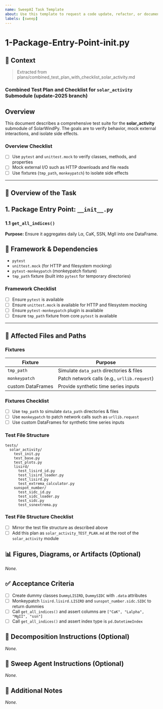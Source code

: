 ```yaml
---
name: SweepAI Task Template
about: Use this template to request a code update, refactor, or documentation change via SweepAI.
labels: [sweep]
---
```


# 1-Package-Entry-Point-__init__.py

## 🧠 Context

> Extracted from plans/combined_test_plan_with_checklist_solar_activity.md

<!-- markdownlint-disable-next-line MD013 -->
### Combined Test Plan and Checklist for `solar_activity` Submodule (update-2025 branch)

## Overview

This document describes a comprehensive test suite for the
__solar_activity__ submodule of SolarWindPy. The goals are to verify
behavior, mock external interactions, and isolate side effects.

### Overview Checklist

- [ ] Use `pytest` and `unittest.mock` to verify classes, methods, and properties
- [ ] Mock external I/O such as HTTP downloads and file reads
- [ ] Use fixtures (`tmp_path`, `monkeypatch`) to isolate side effects

---

## 🎯 Overview of the Task

## 1. Package Entry Point: `__init__.py`

### 1.1 `get_all_indices()`

__Purpose:__ Ensure it aggregates daily Lα, CaK, SSN, MgII into one
DataFrame.

## 🔧 Framework & Dependencies

- `pytest`
- `unittest.mock` (for HTTP and filesystem mocking)
- `pytest-monkeypatch` (monkeypatch fixture)
- `tmp_path` fixture (built into `pytest` for temporary directories)

### Framework Checklist

- [ ] Ensure `pytest` is available
- [ ] Ensure `unittest.mock` is available for HTTP and filesystem mocking
- [ ] Ensure `pytest-monkeypatch` plugin is available
- [ ] Ensure `tmp_path` fixture from core `pytest` is available

---

## 📂 Affected Files and Paths

### Fixtures

| Fixture | Purpose |
| ----------------- | -------------------------------------------- |
| `tmp_path` | Simulate `data_path` directories & files |
| `monkeypatch` | Patch network calls (e.g., `urllib.request`) |
| custom DataFrames | Provide synthetic time series inputs |

### Fixtures Checklist

- [ ] Use `tmp_path` to simulate `data_path` directories & files
- [ ] Use `monkeypatch` to patch network calls such as `urllib.request`
- [ ] Use custom DataFrames for synthetic time series inputs

### Test File Structure

```text
tests/
  solar_activity/
    test_init.py
    test_base.py
    test_plots.py
    lisird/
      test_lisird_id.py
      test_lisird_loader.py
      test_lisird.py
      test_extrema_calculator.py
    sunspot_number/
      test_sidc_id.py
      test_sidc_loader.py
      test_sidc.py
      test_ssnextrema.py
```

### Test File Structure Checklist

- [ ] Mirror the test file structure as described above
- [ ] Add this plan as `solar_activity_TEST_PLAN.md` at the root of the
  `solar_activity` module

## 📊 Figures, Diagrams, or Artifacts (Optional)

_None._

## ✅ Acceptance Criteria

- [ ] Create dummy classes `DummyLISIRD`, `DummySIDC` with `.data` attributes
- [ ] Monkeypatch `lisird.lisird.LISIRD` and `sunspot_number.sidc.SIDC` to
  return dummies
- [ ] Call `get_all_indices()` and assert columns are
  `["CaK", "Lalpha", "MgII", "ssn"]`
- [ ] Call `get_all_indices()` and assert index type is `pd.DatetimeIndex`

## 🧩 Decomposition Instructions (Optional)

_None._

## 🤖 Sweep Agent Instructions (Optional)

_None._

## 💬 Additional Notes

_None._
